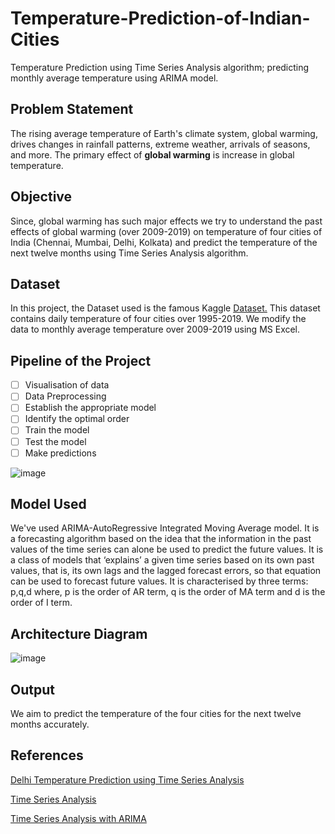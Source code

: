 # Temperature-Prediction-of-Indian-Cities
Temperature Prediction using Time Series Analysis algorithm; predicting monthly average temperature using ARIMA model.

## Problem Statement 
The rising average temperature of Earth's climate system, global warming, drives changes in rainfall patterns, extreme weather, arrivals of seasons, and more. 
The primary effect of **global warming** is increase in global temperature.

## Objective
Since, global warming has such major effects we try to understand the past effects of global warming (over 2009-2019) on temperature of four cities of India (Chennai, Mumbai, Delhi, Kolkata) and predict the temperature of the next twelve months using Time Series Analysis algorithm.

## Dataset
In this project, the Dataset used is the famous Kaggle [Dataset.](https://www.kaggle.com/riturajsaha/temperature-of-different-cities-of-india)
This dataset contains daily temperature of four cities over 1995-2019. We modify the data to monthly average temperature over 2009-2019 using MS Excel.

## Pipeline of the Project
- [ ] Visualisation of data
- [ ] Data Preprocessing
- [ ] Establish the appropriate model
- [ ] Identify the optimal order
- [ ] Train the model
- [ ] Test the model
- [ ] Make predictions

![image](https://user-images.githubusercontent.com/72320197/135301275-a6006090-604c-4ae9-918d-4199cd76ed8b.png)


## Model Used
We've used ARIMA-AutoRegressive Integrated Moving Average model.
It is a forecasting algorithm based on the idea that the information in the past values of the time series can alone be used to predict the future values.
It is a class of models that ‘explains’ a given time series based on its own past values, that is, its own lags and the lagged forecast errors, so that equation can be used to forecast future values.
It is characterised by three terms: p,q,d where, p is the order of AR term, q is the order of MA term and d is the order of I term.

## Architecture Diagram

![image](https://user-images.githubusercontent.com/72320197/135296708-e030d006-65a6-443d-81df-3a579c85ec32.png)

## Output
We aim to predict the temperature of the four cities for the next twelve months accurately.

## References
[Delhi Temperature Prediction using Time Series Analysis](https://github.com/KlrShaK/Delhi-Temperature-Prediction-Time-Series-data)

[Time Series Analysis](https://github.com/ParthPathak27/Time-Series-Analysis-and-Forecasting)

[Time Series Analysis with ARIMA](https://github.com/gmonaci/ARIMA)
